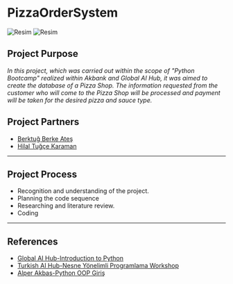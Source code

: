 # PizzaOrderSystem
![Resim](https://upload.wikimedia.org/wikipedia/commons/thumb/7/7b/Akbank_logo.svg/2560px-Akbank_logo.svg.png)
![Resim](https://globalaihub.com/wp-content/uploads/2021/11/logo_quality_min.png)
## Project Purpose
*In this project, which was carried out within the scope of "Python Bootcamp" realized within Akbank and Global AI Hub, it was aimed to create the database of a Pizza Shop.*
*The information requested from the customer who will come to the Pizza Shop will be processed and payment will be taken for the desired pizza and sauce type.* 

## Project Partners
* [Berktuğ Berke Ateş](https://www.linkedin.com/in/berktugates/)
* [Hilal Tuğçe Karaman](https://www.linkedin.com/in/hilaltugcekaraman/)
---
## Project Process
* Recognition and understanding of the project.
* Planning the code sequence
* Researching and literature review.
* Coding
----
## References
* [Global AI Hub-Introduction to Python](https://globalaihub.com/courses/introduction-to-python/)
* [Turkish AI Hub-Nesne Yönelimli Programlama Workshop](https://www.youtube.com/watch?v=KAUi6xTfpgY)
* [Alper Akbas-Python OOP Giriş](https://www.youtube.com/watch?v=TUdsSdUsKhk&list=PLtf2C1UGjgPDPh06SB27lA3-mmSGirCPy)